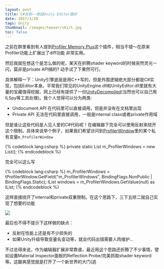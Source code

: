 ```yaml
---
layout: post
title: C#反射——掀起Unity Editor面纱
date: 2017/3/20
tags: Unity
thumbnail: /images/teaser/skirt.jpg
toc: false
---
```


之前在群里看到有人提到[Profiler Memory Plus](https://www.assetstore.unity3d.com/en/#!/content/28888)这个插件，相当不错～在原来Profiler功能上扩展出了diff功能 非常实用。

<!--more-->

然后我就在想这个是怎么做的呢，某天在折腾shader keyword的时候突然灵光一闪，莫非是private API搞的? 动手试了下果然可行。

具体解释一下：Unity引擎底层是用C++写的，但是外围逻辑绝大部分都是C#实现，包括Editor本身。平常我们常见的UnityEngine.dll和UnityEditor.dll里就有大量的宝藏值得挖掘，网上已经有提供了一份[UnityDecompiled](https://github.com/MattRix/UnityDecompiled)(当然也可以自己用ILSpy等工具处理)。我个人觉得可以分为两类: 

- Undocument API 在代码里可以直接调用，但是并没有在文档里出现
- Private API 无法在代码里直接调用，一般是internal class或者private作用域

但是谁让这些代码是人见人爱的C#代码呢！在编辑器下完全可以使用反射来绕开这个限制。具体来说举个例子，如果我们希望访问到[ProfilerWindow](https://github.com/MattRix/UnityDecompiled/blob/master/UnityEditor/UnityEditor/ProfilerWindow.cs#L138)里的某个私有变量`m_ProfilerWindow`

{% codeblock lang:csharp %}
private static List<ProfilerWindow> m_ProfilerWindows = new List<ProfilerWindow>();
{% endcodeblock %}

完全可以这么写

{% codeblock lang:csharp %}
m_ProfilerWindows = tProfilerWindow.GetField("m_ProfilerWindows", BindingFlags.NonPublic | BindingFlags.Static);
IList windows = m_ProfilerWindows.GetValue(null) as IList;
{% endcodeblock %}

这样直接绕开了internal和private双重限制。在这个思路下，三下五除二就自己实现了想要的功能

![](/images/profilerdiff.jpg)

最后也不得不提示下这样做的缺点：

- 反射在性能上还是有不少损失的
- 如果Unity升级导致变量名变动等，就会代码出错需要人肉维护...

不过总得来说，作为编辑器扩展非常靠谱，最近用这个思路还折腾了不少事情，譬如设置Material Inspector面板的Reflection Probe/完美抓取shader keyword等。这酸爽感觉就是打开了一个新世界的大门(逃 